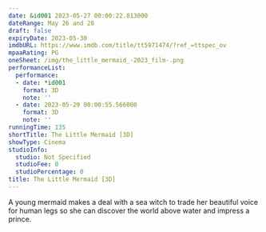 ```yaml
---
date: &id001 2023-05-27 00:00:22.813000
dateRange: May 26 and 28
draft: false
expiryDate: 2023-05-30
imdbURL: https://www.imdb.com/title/tt5971474/?ref_=ttspec_ov
mpaaRating: PG
oneSheet: /img/the_little_mermaid_-2023_film-.png
performanceList:
  performance:
  - date: *id001
    format: 3D
    note: ''
  - date: 2023-05-29 00:00:55.566000
    format: 3D
    note: ''
runningTime: 135
shortTitle: The Little Mermaid [3D]
showType: Cinema
studioInfo:
  studio: Not Specified
  studioFee: 0
  studioPercentage: 0
title: The Little Mermaid [3D]
---
```


A young mermaid makes a deal with a sea witch to trade her beautiful voice for human legs so she can discover the world above water and impress a prince.